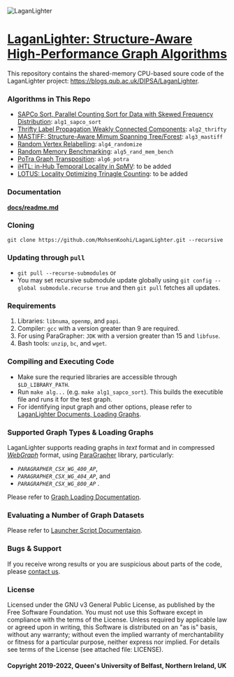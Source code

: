 ![LaganLighter](docs/images/lagan.jpg)

# [LaganLighter:  Structure-Aware High-Performance Graph Algorithms](https://blogs.qub.ac.uk/DIPSA/LaganLighter/)

This repository contains the shared-memory CPU-based soure code of the LaganLighter project: https://blogs.qub.ac.uk/DIPSA/LaganLighter.   

### Algorithms in This Repo
 - [SAPCo Sort, Parallel Counting Sort for Data with Skewed Frequency Distribution](docs/1.0-sapco.md): `alg1_sapco_sort`
 - [Thrifty Label Propagation Weakly Connected Components](docs/2.0-thrifty.md): `alg2_thrifty`
 - [MASTIFF: Structure-Aware Mimum Spanning Tree/Forest](docs/3.0-mastiff.md): `alg3_mastiff`
 - [Random Vertex Relabelling](docs/4.0-random-relabeling.md): `alg4_randomize`
 - [Random Memory Benchmarking](docs/5.0-random-mem-bench.md): `alg5_rand_mem_bench`
 - [PoTra Graph Transposition](docs/6.0-potra.md): `alg6_potra`
  - [iHTL: in-Hub Temporal Locality in SpMV](docs/7.0-ihtl.md): to be added
 - [LOTUS: Locality Optimizing Trinagle Counting](docs/8.0-lotus.md): to be added

### Documentation
**[docs/readme.md](docs/readme.md)**

### Cloning 
`git clone https://github.com/MohsenKoohi/LaganLighter.git --recursive`

### Updating through `pull`
- `git pull --recurse-submodules` or
- You may set recursive submodule update globally using `git config --global submodule.recurse true` and then `git pull` fetches all updates.

### Requirements
1. Libraries: `libnuma`, `openmp`, and `papi`. 
2. Compiler: `gcc` with a version greater than 9 are required.
3. For using ParaGrapher: `JDK` with a version greater than 15 and `libfuse`.
4. Bash tools: `unzip`, `bc`,  and `wget`.

### Compiling and Executing Code
 - Make sure the requried libraries are accessible through `$LD_LIBRARY_PATH`.
 - Run `make alg...` (e.g. `make alg1_sapco_sort`). This builds the executible file and runs it for the test graph. 
 - For identifying input graph and other options, please refer to [LaganLighter Documents, Loading Graphs](docs/0.2-loading.md).
 
### Supported Graph Types & Loading Graphs
LaganLighter supports reading graphs in *text* format and in compressed *[WebGraph](https://webgraph.di.unimi.it/)* format, using
[ParaGrapher](https://github.com/MohsenKoohi/ParaGrapher) library, 
particularly:
  - *`PARAGRAPHER_CSX_WG_400_AP`*, 
  - *`PARAGRAPHER_CSX_WG_404_AP`*, and
  - *`PARAGRAPHER_CSX_WG_800_AP`* .

Please refer to [Graph Loading Documentation](docs/0.2-loading.md).

### Evaluating a Number of Graph Datasets

Please refer to [Launcher Script Documentaion](docs/0.3-launcher.md).
 
### Bugs & Support

If you receive wrong results or you are suspicious about parts of the code, 
please [contact us](https://orcid.org/0000-0002-7465-8003).

### License

Licensed under the GNU v3 General Public License, as published by the Free Software Foundation. 
You must not use this Software except in compliance with the terms of the License. 
Unless required by applicable law or agreed upon in writing, this Software is distributed 
on an "as is" basis, without any warranty; without even the implied warranty of 
merchantability or fitness for a particular purpose, neither express nor implied. 
For details see terms of the License (see attached file: LICENSE). 

#### Copyright 2019-2022, Queen's University of Belfast, Northern Ireland, UK
